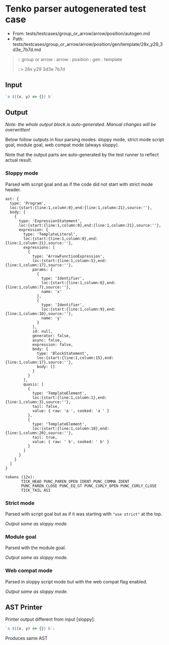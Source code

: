 # Tenko parser autogenerated test case

- From: tests/testcases/group_or_arrow/arrow/position/autogen.md
- Path: tests/testcases/group_or_arrow/arrow/position/gen/template/28x_y29_3d3e_7b7d.md

> :: group or arrow : arrow : position : gen : template
>
> ::> 28x y29 3d3e 7b7d

## Input


`````js
`a ${(x, y) => {}} b`
`````

## Output

_Note: the whole output block is auto-generated. Manual changes will be overwritten!_

Below follow outputs in four parsing modes: sloppy mode, strict mode script goal, module goal, web compat mode (always sloppy).

Note that the output parts are auto-generated by the test runner to reflect actual result.

### Sloppy mode

Parsed with script goal and as if the code did not start with strict mode header.

`````
ast: {
  type: 'Program',
  loc:{start:{line:1,column:0},end:{line:1,column:21},source:''},
  body: [
    {
      type: 'ExpressionStatement',
      loc:{start:{line:1,column:0},end:{line:1,column:21},source:''},
      expression: {
        type: 'TemplateLiteral',
        loc:{start:{line:1,column:0},end:{line:1,column:21},source:''},
        expressions: [
          {
            type: 'ArrowFunctionExpression',
            loc:{start:{line:1,column:5},end:{line:1,column:17},source:''},
            params: [
              {
                type: 'Identifier',
                loc:{start:{line:1,column:6},end:{line:1,column:7},source:''},
                name: 'x'
              },
              {
                type: 'Identifier',
                loc:{start:{line:1,column:9},end:{line:1,column:10},source:''},
                name: 'y'
              }
            ],
            id: null,
            generator: false,
            async: false,
            expression: false,
            body: {
              type: 'BlockStatement',
              loc:{start:{line:1,column:15},end:{line:1,column:17},source:''},
              body: []
            }
          }
        ],
        quasis: [
          {
            type: 'TemplateElement',
            loc:{start:{line:1,column:1},end:{line:1,column:3},source:''},
            tail: false,
            value: { raw: 'a ', cooked: 'a ' }
          },
          {
            type: 'TemplateElement',
            loc:{start:{line:1,column:18},end:{line:1,column:20},source:''},
            tail: true,
            value: { raw: ' b', cooked: ' b' }
          }
        ]
      }
    }
  ]
}

tokens (12x):
       TICK_HEAD PUNC_PAREN_OPEN IDENT PUNC_COMMA IDENT
       PUNC_PAREN_CLOSE PUNC_EQ_GT PUNC_CURLY_OPEN PUNC_CURLY_CLOSE
       TICK_TAIL ASI
`````

### Strict mode

Parsed with script goal but as if it was starting with `"use strict"` at the top.

_Output same as sloppy mode._

### Module goal

Parsed with the module goal.

_Output same as sloppy mode._

### Web compat mode

Parsed in sloppy script mode but with the web compat flag enabled.

_Output same as sloppy mode._

## AST Printer

Printer output different from input [sloppy]:

````js
`a ${(x, y) => {}} b`;
````

Produces same AST
